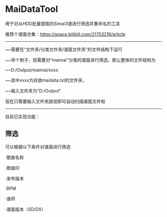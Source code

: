# MaiDataTool

用于对从HDD批量提取的Simai3谱进行筛选并重命名的工具

推荐个谱面合集：https://space.bilibili.com/21753216/article

-----------------------------------------------------------------

~~需要在“文件夹/分类文件夹/谱面文件夹”的文件结构下运行

~~举个例子，现需要对“maimai”分类的谱面进行筛选，那么整体的文件结构为

~~D:/Output/maimai/xxxx

~~其中xxxx为存放maidata.txt的文件夹，

~~输入文件夹为"D:/Output"

现在只需要输入文件夹路径即可自动扫描谱面文件啦

-----------------------------------------------------------------
目前已实现功能：

## 筛选

可以根据以下条件对谱面进行筛选

·歌曲名称

·歌曲ID

·发布版本

·BPM

·谱师

·谱面版本（SD/DX）
